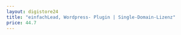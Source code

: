 ```yaml
---
layout: digistore24
title: "einfachLead, Wordpress- Plugin | Single-Domain-Lizenz"
price: 44.7
---
```

